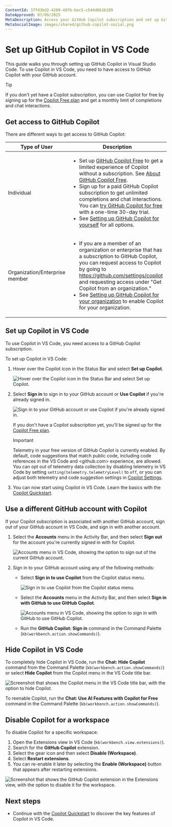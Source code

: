 ```yaml
---
ContentId: 37fd3bd2-4209-49f6-bec5-c544d6b1b289
DateApproved: 07/09/2025
MetaDescription: Access your GitHub Copilot subscription and set up GitHub Copilot in Visual Studio.
MetaSocialImage: images/shared/github-copilot-social.png
---
```

# Set up GitHub Copilot in VS Code

This guide walks you through setting up GitHub Copilot in Visual Studio Code. To use Copilot in VS Code, you need to have access to GitHub Copilot with your GitHub account.

> [!TIP]
> If you don't yet have a Copilot subscription, you can use Copilot for free by signing up for the [Copilot Free plan](https://github.com/github-copilot/signup) and get a monthly limit of completions and chat interactions.

## Get access to GitHub Copilot

There are different ways to get access to GitHub Copilot:

| Type of User                   | Description |
|--------------------------------|-------------|
| Individual                     | <ul><li>Set up [GitHub Copilot Free](https://github.com/github-copilot/signup) to get a limited experience of Copilot without a subscription. See [About GitHub Copilot Free](https://docs.github.com/en/copilot/managing-copilot/managing-copilot-as-an-individual-subscriber/about-github-copilot-free).</li><li>Sign up for a paid GitHub Copilot subscription to get unlimited completions and chat interactions. You can [try GitHub Copilot for free](https://github.com/github-copilot/signup?ref_cta=Copilot+trial&ref_loc=about+github+copilot&ref_page=docs) with a one-time 30-day trial.</li><li>See [Setting up GitHub Copilot for yourself](https://docs.github.com/en/copilot/setting-up-github-copilot/setting-up-github-copilot-for-yourself) for all options. </li></ul> |
| Organization/Enterprise member | <ul><li>If you are a member of an organization or enterprise that has a subscription to GitHub Copilot, you can request access to Copilot by going to <https://github.com/settings/copilot> and requesting access under "Get Copilot from an organization."</li><li>See [Setting up GitHub Copilot for your organization](https://docs.github.com/en/copilot/setting-up-github-copilot/setting-up-github-copilot-for-your-organization) to enable Copilot for your organization.</li></ul> |

## Set up Copilot in VS Code

To use Copilot in VS Code, you need access to a GitHub Copilot subscription.

To set up Copilot in VS Code:

1. Hover over the Copilot icon in the Status Bar and select **Set up Copilot**.

    ![Hover over the Copilot icon in the Status Bar and select Set up Copilot.](images/setup/setup-copilot-status-bar.png)

1. Select **Sign in** to sign in to your GitHub account or **Use Copilot** if you're already signed in.

    ![Sign in to your GitHub account or use Copilot if you're already signed in.](images/setup/setup-copilot-sign-in.png)

    If you don't have a Copilot subscription yet, you'll be signed up for the [Copilot Free plan](https://docs.github.com/en/copilot/managing-copilot/managing-copilot-as-an-individual-subscriber/managing-copilot-free/about-github-copilot-free).

    > [!IMPORTANT]
    > Telemetry in your free version of GitHub Copilot is currently enabled. By default, code suggestions that match public code, including code references in the VS Code and <github.com> experience, are allowed. You can opt out of telemetry data collection by disabling telemetry in VS Code by setting `setting(telemetry.telemetryLevel)` to `off`, or you can adjust both telemetry and code suggestion settings in [Copilot Settings](https://github.com/settings/copilot).

1. You can now start using Copilot in VS Code. Learn the basics with the [Copilot Quickstart](/docs/copilot/getting-started.md).

## Use a different GitHub account with Copilot

If your Copilot subscription is associated with another GitHub account, sign out of your GitHub account in VS Code, and sign in with another account.

1. Select the **Accounts** menu in the Activity Bar, and then select **Sign out** for the account you're currently signed in with for Copilot.

    ![Accounts menu in VS Code, showing the option to sign out of the current GitHub account.](images/setup/vscode-accounts-menu-signout.png)

1. Sign in to your GitHub account using any of the following methods:

    - Select **Sign in to use Copilot** from the Copilot status menu.

        ![Sign in to use Copilot from the Copilot status menu.](images/setup/copilot-signedout-sign-in.png)

    - Select the **Accounts** menu in the Activity Bar, and then select **Sign in with GitHub to use GitHub Copilot**.

        ![Accounts menu in VS Code, showing the option to sign in with GitHub to use GitHub Copilot.](images/setup/vscode-accounts-menu.png)

    - Run the **GitHub Copilot: Sign in** command in the Command Palette (`kb(workbench.action.showCommands)`).

## Hide Copilot in VS Code

To completely hide Copilot in VS Code, run the **Chat: Hide Copilot** command from the Command Palette (`kb(workbench.action.showCommands)`) or select **Hide Copilot** from the Copilot menu in the VS Code title bar.

![Screenshot that shows the Copilot menu in the VS Code title bar, with the option to hide Copilot.](images/setup/hide-copilot.png)

To reenable Copilot, run the **Chat: Use AI Features with Copilot for Free** command in the Command Palette (`kb(workbench.action.showCommands)`).

## Disable Copilot for a workspace

To disable Copilot for a specific workspace:

1. Open the Extensions view in VS Code (`kb(workbench.view.extensions)`).
1. Search for the **GitHub Copilot** extension.
1. Select the gear icon and then select **Disable (Workspace)**.
1. Select **Restart extensions**.
1. You can re-enable it later by selecting the **Enable (Workspace)** button that appears after restarting extensions. 

![Screenshot that shows the GitHub Copilot extension in the Extensions view, with the option to disable it for the workspace.](images/setup/copilot-disable-workspace.png)

## Next steps

- Continue with the [Copilot Quickstart](/docs/copilot/getting-started.md) to discover the key features of Copilot in VS Code.
